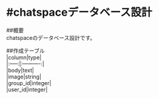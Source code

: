 #chatspaceデータベース設計  
========================

##概要  
chatspaceのデータベース設計です。

##作成テーブル  
|column|type|  
|:—–:|:———-:|  
|body|text|  
|image|string|  
|group_id|integer|  
|user_id|integer|